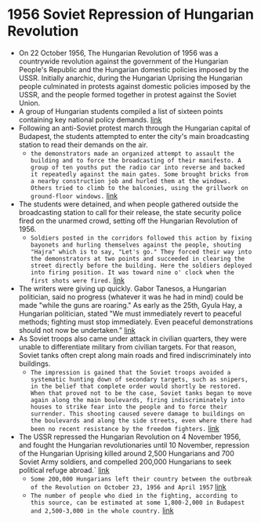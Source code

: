 # 1956 Soviet Repression of Hungarian Revolution
- On 22 October 1956, The Hungarian Revolution of 1956 was a countrywide revolution against the government of the Hungarian People's Republic and the Hungarian domestic policies imposed by the USSR. Initially anarchic, during the Hungarian Uprising the Hungarian people culminated in protests against domestic policies imposed by the USSR, and the people formed together in protest against the Soviet Union.
- A group of Hungarian students compiled a list of sixteen points containing key national policy demands. [link](https://sourcebooks.fordham.edu/mod/1956hungary-16points.asp)
- Following an anti-Soviet protest march through the Hungarian capital of Budapest, the students attempted to enter the city's main broadcasting station to read their demands on the air.
    - `the demonstrators made an organized attempt to assault the building and to force the broadcasting of their manifesto. A group of ten youths put the radio car into reverse and backed it repeatedly against the main gates. Some brought bricks from a nearby construction job and hurled them at the windows. Others tried to climb to the balconies, using the grillwork on ground-floor windows.` [link](https://ia802604.us.archive.org/0/items/thirteendaysthat007503mbp/thirteendaysthat007503mbp.pdf)
- The students were detained, and when people gathered outside the broadcasting station to call for their release, the state security police fired on the unarmed crowd, setting off the Hungarian Revolution of 1956.
    - `Soldiers posted in the corridors followed this action by fixing bayonets and hurling themselves against the people, shouting "Hajra" which is to say, "Let's go." They forced their way into the demonstrators at two points and succeeded in clearing the street directly before the building. Here the soldiers deployed into firing position. It was toward nine o' clock when the first shots were fired.` [link](https://ia802604.us.archive.org/0/items/thirteendaysthat007503mbp/thirteendaysthat007503mbp.pdf)
- The writers were giving up quickly. Gabor Tanesos, a Hungarian politician, said no progress (whatever it was he had in mind) could be made "while the guns are roaring." As early as the 25th, Gyula Hay, a Hungarian politician, stated "We must immediately revert to peaceful methods; fighting must stop immediately. Even peaceful demonstrations should not now be undertaken.” [link](https://ipfs.io/ipfs/bafykbzaced3vz54mllwtcgqztvakdlfcwoyojy4eetxcnmbic7ksq2vhl3oh4?filename=William%20Lomax%20-%20Hungary%201956%20%28Motive%29-Allen%20and%20Busby%20%281976%29.pdf)
- As Soviet troops also came under attack in civilian quarters, they were unable to differentiate military from civilian targets. For that reason, Soviet tanks often crept along main roads and fired indiscriminately into buildings.
    - `The impression is gained that the Soviet troops avoided a systematic hunting down of secondary targets, such as snipers, in the belief that complete order would shortly be restored. When that proved not to be the case, Soviet tanks began to move again along the main boulevards, firing indiscriminately into houses to strike fear into the people and to force their surrender. This shooting caused severe damage to buildings on the boulevards and along the side streets, even where there had been no recent resistance by the freedom fighters.` [link](http://mek.oszk.hu/01200/01274/01274.pdf)
- The USSR repressed the Hungarian Revolution on 4 November 1956, and fought the Hungarian revolutionaries until 10 November, repression of the Hungarian Uprising killed around 2,500 Hungarians and 700 Soviet Army soldiers, and compelled 200,000 Hungarians to seek political refuge abroad.` [link](https://ia802604.us.archive.org/0/items/thirteendaysthat007503mbp/thirteendaysthat007503mbp.pdf)
    - `Some 200,000 Hungarians left their country between the outbreak of the Revolution on October 23, 1956 and April 1957` [link](https://ahea.pitt.edu/ojs/index.php/ahea/article/view/261/432)
    - `The number of people who died in the fighting, according to this source, can be estimated at some 1,800-2,000 in Budapest and 2,500-3,000 in the whole country.` [link](http://mek.oszk.hu/01200/01274/01274.pdf)